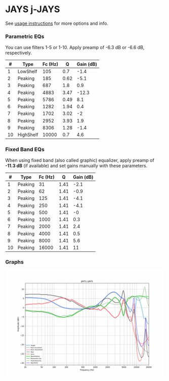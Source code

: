 # JAYS j-JAYS
See [usage instructions](https://github.com/jaakkopasanen/AutoEq#usage) for more options and info.

### Parametric EQs
You can use filters 1-5 or 1-10. Apply preamp of -6.3 dB or -6.6 dB, respectively.

|   # | Type      |   Fc (Hz) |    Q |   Gain (dB) |
|-----|-----------|-----------|------|-------------|
|   1 | LowShelf  |       105 | 0.7  |        -1.4 |
|   2 | Peaking   |       185 | 0.62 |        -5.1 |
|   3 | Peaking   |       687 | 1.8  |         0.9 |
|   4 | Peaking   |      4883 | 3.47 |       -12.3 |
|   5 | Peaking   |      5786 | 0.49 |         8.1 |
|   6 | Peaking   |      1282 | 1.94 |         0.4 |
|   7 | Peaking   |      1702 | 3.02 |        -2   |
|   8 | Peaking   |      2952 | 3.93 |         1.9 |
|   9 | Peaking   |      8306 | 1.28 |        -1.4 |
|  10 | HighShelf |     10000 | 0.7  |         4.6 |

### Fixed Band EQs
When using fixed band (also called graphic) equalizer, apply preamp of **-11.3 dB** (if available) and set gains manually with these parameters.

|   # | Type    |   Fc (Hz) |    Q |   Gain (dB) |
|-----|---------|-----------|------|-------------|
|   1 | Peaking |        31 | 1.41 |        -2.1 |
|   2 | Peaking |        62 | 1.41 |        -0.9 |
|   3 | Peaking |       125 | 1.41 |        -4.1 |
|   4 | Peaking |       250 | 1.41 |        -4.1 |
|   5 | Peaking |       500 | 1.41 |        -0   |
|   6 | Peaking |      1000 | 1.41 |         0.3 |
|   7 | Peaking |      2000 | 1.41 |         2.4 |
|   8 | Peaking |      4000 | 1.41 |         0.5 |
|   9 | Peaking |      8000 | 1.41 |         5.6 |
|  10 | Peaking |     16000 | 1.41 |        11   |

### Graphs
![](./JAYS%20j-JAYS.png)
